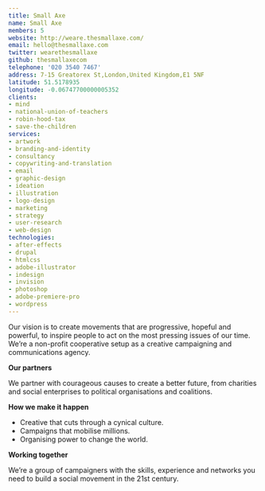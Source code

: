 ```yaml
---
title: Small Axe
name: Small Axe
members: 5
website: http://weare.thesmallaxe.com/
email: hello@thesmallaxe.com
twitter: wearethesmallaxe
github: thesmallaxecom
telephone: '020 3540 7467'
address: 7-15 Greatorex St,London,United Kingdom,E1 5NF
latitude: 51.5178935
longitude: -0.06747700000005352
clients: 
- mind
- national-union-of-teachers
- robin-hood-tax
- save-the-children
services: 
- artwork
- branding-and-identity
- consultancy
- copywriting-and-translation
- email
- graphic-design
- ideation
- illustration
- logo-design
- marketing
- strategy
- user-research
- web-design
technologies: 
- after-effects
- drupal
- htmlcss
- adobe-illustrator
- indesign
- invision
- photoshop
- adobe-premiere-pro
- wordpress
---
```


Our vision is to create movements that are progressive, hopeful and powerful, to inspire people to act on the most pressing issues of our time. We’re a non-profit cooperative setup as a creative campaigning and communications agency.

**Our partners**

We partner with courageous causes to create a better future, from charities and social enterprises to political organisations and coalitions.

**How we make it happen**

* Creative that cuts through a cynical culture.
* Campaigns that mobilise millions.
* Organising power to change the world.

**Working together**

We’re a group of campaigners with the skills, experience and networks you need to build a social movement in the 21st century.
